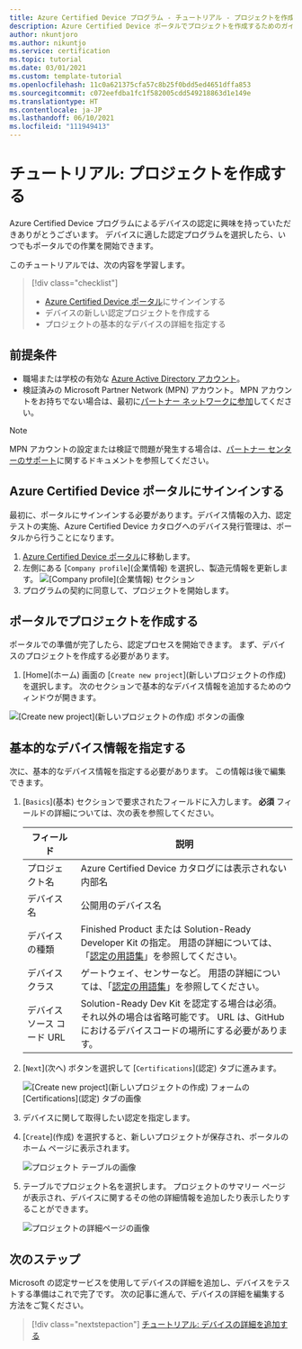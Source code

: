 ```yaml
---
title: Azure Certified Device プログラム - チュートリアル - プロジェクトを作成する
description: Azure Certified Device ポータルでプロジェクトを作成するためのガイド
author: nkuntjoro
ms.author: nikuntjo
ms.service: certification
ms.topic: tutorial
ms.date: 03/01/2021
ms.custom: template-tutorial
ms.openlocfilehash: 11c0a621375cfa57c8b25f0bdd5ed4651dffa853
ms.sourcegitcommit: c072eefdba1fc1f582005cdd549218863d1e149e
ms.translationtype: HT
ms.contentlocale: ja-JP
ms.lasthandoff: 06/10/2021
ms.locfileid: "111949413"
---
```

# <a name="tutorial-create-your-project"></a>チュートリアル: プロジェクトを作成する

Azure Certified Device プログラムによるデバイスの認定に興味を持っていただきありがとうございます。 デバイスに適した認定プログラムを選択したら、いつでもポータルでの作業を開始できます。

このチュートリアルでは、次の内容を学習します。

> [!div class="checklist"]
> * [Azure Certified Device ポータル](https://certify.azure.com/)にサインインする
> * デバイスの新しい認定プロジェクトを作成する
> * プロジェクトの基本的なデバイスの詳細を指定する

## <a name="prerequisites"></a>前提条件


- 職場または学校の有効な [Azure Active Directory アカウント](../active-directory/fundamentals/active-directory-whatis.md)。
- 検証済みの Microsoft Partner Network (MPN) アカウント。 MPN アカウントをお持ちでない場合は、最初に[パートナー ネットワークに参加](https://partner.microsoft.com/)してください。 

> [!NOTE] 
> MPN アカウントの設定または検証で問題が発生する場合は、[パートナー センターのサポート](/partner-center)に関するドキュメントを参照してください。


## <a name="signing-into-the-azure-certified-device-portal"></a>Azure Certified Device ポータルにサインインする

最初に、ポータルにサインインする必要があります。デバイス情報の入力、認定テストの実施、Azure Certified Device カタログへのデバイス発行管理は、ポータルから行うことになります。

1. [Azure Certified Device ポータル](https://certify.azure.com)に移動します。
1. 左側にある [`Company profile`]\(企業情報\) を選択し、製造元情報を更新します。
   ![[Company profile]\(企業情報\) セクション](./media/images/company-profile.png)
1. プログラムの契約に同意して、プロジェクトを開始します。

## <a name="creating-your-project-on-the-portal"></a>ポータルでプロジェクトを作成する

ポータルでの準備が完了したら、認定プロセスを開始できます。 まず、デバイスのプロジェクトを作成する必要があります。

1. [Home]\(ホーム\) 画面の [`Create new project`]\(新しいプロジェクトの作成\) を選択します。 次のセクションで基本的なデバイス情報を追加するためのウィンドウが開きます。

 ![[Create new project]\(新しいプロジェクトの作成\) ボタンの画像](./media/images/create-new-project.png)

## <a name="identifying-basic-device-information"></a>基本的なデバイス情報を指定する

次に、基本的なデバイス情報を指定する必要があります。 この情報は後で編集できます。

1. [`Basics`]\(基本\) セクションで要求されたフィールドに入力します。 **必須** フィールドの詳細については、次の表を参照してください。

    | フィールド                  | 説明                                                                                                                         |
    |------------------------|-------------------------------------------------------------------------------------------------------------------------------------|
    | プロジェクト名           | Azure Certified Device カタログには表示されない内部名                                                        |
    | デバイス名            | 公開用のデバイス名                                                                                                |
    | デバイスの種類            | Finished Product または Solution-Ready Developer Kit の指定。     用語の詳細については、「[認定の用語集](./resources-glossary.md)」を参照してください。                                                                     |
    | デバイス クラス           | ゲートウェイ、センサーなど。  用語の詳細については、「[認定の用語集](./resources-glossary.md)」を参照してください。                                                                    |
    | デバイス ソース コード URL | Solution-Ready Dev Kit を認定する場合は必須。それ以外の場合は省略可能です。 URL は、GitHub におけるデバイスコードの場所にする必要があります。 |
1. [`Next`]\(次へ\) ボタンを選択して [`Certifications`]\(認定\) タブに進みます。

    ![[Create new project]\(新しいプロジェクトの作成\) フォームの [Certifications]\(認定\) タブの画像](./media/images/create-new-project-certificationswindow.png)

1. デバイスに関して取得したい認定を指定します。
1. [`Create`]\(作成\) を選択すると、新しいプロジェクトが保存され、ポータルのホーム ページに表示されます。

    ![プロジェクト テーブルの画像](./media/images/project-table.png)

1. テーブルでプロジェクト名を選択します。 プロジェクトのサマリー ページが表示され、デバイスに関するその他の詳細情報を追加したり表示したりすることができます。

    ![プロジェクトの詳細ページの画像](./media/images/device-details-section.png)

## <a name="next-steps"></a>次のステップ

Microsoft の認定サービスを使用してデバイスの詳細を追加し、デバイスをテストする準備はこれで完了です。 次の記事に進んで、デバイスの詳細を編集する方法をご覧ください。
> [!div class="nextstepaction"]
> [チュートリアル: デバイスの詳細を追加する](tutorial-02-adding-device-details.md)